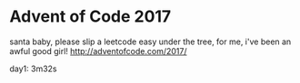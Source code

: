 # Advent of Code 2017

santa baby, please slip a leetcode easy under the tree, for me, i've been an awful good girl!
http://adventofcode.com/2017/

day1: 3m32s